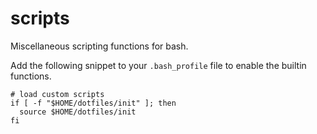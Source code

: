 # scripts
Miscellaneous scripting functions for bash.

Add the following snippet to your `.bash_profile` file to enable the builtin functions.

```
# load custom scripts
if [ -f "$HOME/dotfiles/init" ]; then
  source $HOME/dotfiles/init
fi
```
